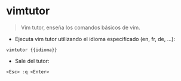 # vimtutor

> Vim tutor, enseña los comandos básicos de vim.

- Ejecuta vim tutor utilizando el idioma especificado (en, fr, de, ...):

`vimtutor {{idioma}}`

- Sale del tutor:

`<Esc> :q <Enter>`
